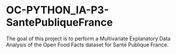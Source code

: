 # OC-PYTHON_IA-P3-SantePubliqueFrance

The goal of this project is to perform a Multivariate Explanatory Data Analysis of the Open Food Facts dataset for Santé Publique France.
